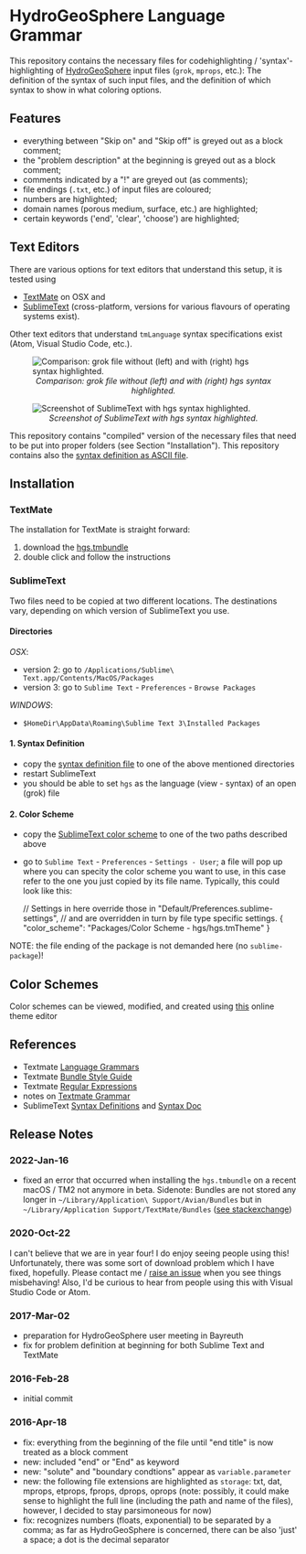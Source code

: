 # HydroGeoSphere Language Grammar

This repository contains the necessary files for codehighlighting / 'syntax'-highlighting of [HydroGeoSphere][hgs] input files (`grok`, `mprops`, etc.): The definition of the syntax of such input files, and the definition of which syntax to show in what coloring options. 

## Features

- everything between "Skip on" and "Skip off" is greyed out as a block comment;
- the "problem description" at the beginning is greyed out as a block comment;
- comments indicated by a "!" are greyed out (as comments);
- file endings (`.txt`, etc.) of input files are coloured;
- numbers are highlighted;
- domain names (porous medium, surface, etc.) are highlighted;
- certain keywords ('end', 'clear', 'choose') are highlighted;

## Text Editors
There are various options for text editors that understand this setup, it is tested using
- [TextMate][TM] on OSX and 
- [SublimeText][ST] (cross-platform, versions for various flavours of operating systems exist). 

Other text editors that understand `tmLanguage` syntax specifications exist (Atom, Visual Studio Code, etc.).

<figure>
    <img src='./img/2017_03_comparison.png' alt='Comparison: grok file without (left) and with (right) hgs syntax highlighted.' />
    <figcaption align="center"><cite>Comparison: grok file without (left) and with (right) hgs syntax highlighted.</cite></figcaption>
</figure>

<figure>
    <img src='./img/2017_03_screenshot_ST.png' alt='Screenshot of SublimeText with hgs syntax highlighted.' />
    <figcaption align="center"><cite>Screenshot of SublimeText with hgs syntax highlighted.</cite></figcaption>
</figure>

This repository contains "compiled" version of the necessary files that need to be put into proper folders (see Section "Installation"). This repository contains also the [syntax definition as ASCII file][syntax_def_ascii].


## Installation

### TextMate

The installation for TextMate is straight forward:

1. download the [hgs.tmbundle][hgs.tmbundle]
2. double click and follow the instructions

### SublimeText 
Two files need to be copied at two different locations. The destinations vary, depending on which version of SublimeText you use.

#### Directories

_OSX_:

- version 2: go to `/Applications/Sublime\ Text.app/Contents/MacOS/Packages`
- version 3: go to `Sublime Text` - `Preferences` - `Browse Packages`

_WINDOWS_:

- `$HomeDir\AppData\Roaming\Sublime Text 3\Installed Packages`


#### 1. Syntax Definition

- copy the [syntax definition file][ST_syntax] to one of the above mentioned directories
- restart SublimeText
- you should be able to set `hgs` as the language (view - syntax) of an open (grok) file


#### 2. Color Scheme

- copy the [SublimeText color scheme][ST_color_scheme] to one of the two paths described above
- go to `Sublime Text` - `Preferences` - `Settings - User`; a file will pop up where you can specity the color scheme you want to use, in this case refer to the one you just copied by its file name. Typically, this could look like this:

    // Settings in here override those in "Default/Preferences.sublime-settings",
    // and are overridden in turn by file type specific settings.
    {
    	"color_scheme": "Packages/Color Scheme - hgs/hgs.tmTheme"
    }

NOTE: the file ending of the package is not demanded here (no `sublime-package`)!


## Color Schemes
Color schemes can be viewed, modified, and created using [this][online_themes] online theme editor



## References
- Textmate [Language Grammars][TM:LanguageG]
- Textmate [Bundle Style Guide][TM:BSG]
- Textmate [Regular Expressions][TM:RegEx]
- notes on [Textmate Grammar][notes:TMGrammar]
- SublimeText [Syntax Definitions][ST:Syntax] and [Syntax Doc][ST:SyntaxDoc]


## Release Notes

### 2022-Jan-16
- fixed an error that occurred when installing the `hgs.tmbundle` on a recent macOS / TM2 not anymore in beta. Sidenote: Bundles are not stored any longer in `~/Library/Application\ Support/Avian/Bundles` but in `~/Library/Application Support/TextMate/Bundles` ([see stackexchange](https://apple.stackexchange.com/questions/45646/textmate-2-bundle-creation))

### 2020-Oct-22
I can't believe that we are in year four! I do enjoy seeing people using this! Unfortunately, there was some sort of download problem which I have fixed, hopefully. Please contact me / [raise an issue](https://github.com/hydroclaus/hgs_grammar/issues) when you see things misbehaving! Also, I'd be curious to hear from people using this with Visual Studio Code or Atom.

### 2017-Mar-02
- preparation for HydroGeoSphere user meeting in Bayreuth
- fix for problem definition at beginning for both Sublime Text and TextMate

### 2016-Feb-28
- initial commit

### 2016-Apr-18
- fix: everything from the beginning of the file until "end title" is now treated as a block comment
- new: included "end" or "End" as keyword
- new: "solute" and "boundary condtions" appear as `variable.parameter`
- new: the following file extensions are highlighted as `storage`: txt, dat, mprops, etprops, fprops, dprops, oprops (note: possibly, it could make sense to highlight the full line (including the path and name of the files), however, I decided to stay parsimoneous for now)
- fix: recognizes numbers (floats, exponential) to be separated by a comma; as far as HydroGeoSphere is concerned, there can be also 'just' a space; a dot is the decimal separator

[hgs]: http://www.aquanty.com/hydrogeosphere/
[TM]: http://macromates.com/
[ST]: http://www.sublimetext.com
[online_themes]: http://tmtheme-editor.herokuapp.com
[ST3_zip]:http://stackoverflow.com/questions/20385550/syntax-highlight-tmlanguage-in-sublime-text-3-for-packages/29566977#29566977
[syntax_def_ascii]: ./packages/tm_hgs_language.grammar
[hgs.tmbundle]: ./packages/hgs.tmbundle
[ST_color_scheme]: ./packages/Color%20Scheme%20-%20hgs.sublime-package
[ST_syntax]: ./packages/hgs.sublime-package
[TM:BSG]: http://wiki.macromates.com/Bundles/StyleGuide
[TM:RegEx]: http://manual.macromates.com/en/regular_expressions#regular_expressions
[notes:TMGrammar]: http://www.apeth.com/nonblog/stories/textmatebundle.html
[TM:LanguageG]: http://manual.macromates.com/en/language_grammars#language_rules
[ST:Syntax]: http://docs.sublimetext.info/en/latest/extensibility/syntaxdefs.html
[ST:SyntaxDoc]: https://www.sublimetext.com/docs/3/syntax.html

